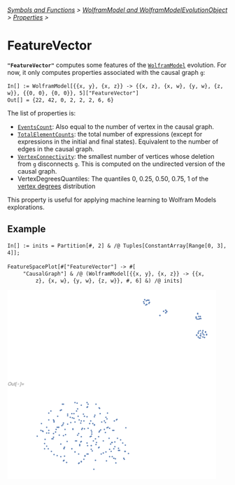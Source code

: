 ###### [Symbols and Functions](/README.md#symbols-and-functions) > [WolframModel and WolframModelEvolutionObject](../WolframModelAndWolframModelEvolutionObject.md) > [Properties](../WolframModelAndWolframModelEvolutionObject.md#properties) >

# FeatureVector

**`"FeatureVector"`** computes some features of the [`WolframModel`](/Documentation/SymbolsAndFunctions/WolframModelAndWolframModelEvolutionObject/WolframModelAndWolframModelEvolutionObject.md) evolution. For now, it only computes properties associated with the causal graph `g`:


```wl
In[] := WolframModel[{{x, y}, {x, z}} -> {{x, z}, {x, w}, {y, w}, {z, w}}, {{0, 0}, {0, 0}}, 5]["FeatureVector"]
Out[] = {22, 42, 0, 2, 2, 2, 6, 6}
```


The list of properties is:
- [`EventsCount`](/Documentation/SymbolsAndFunctions/WolframModelAndWolframModelEvolutionObject/Properties/EventCounts.md): Also equal to the number of vertex in the causal graph.
- [`TotalElementCounts`](/Documentation/SymbolsAndFunctions/WolframModelAndWolframModelEvolutionObject/Properties/TotalElementCounts.md): the total number of expressions (except for expressions in the initial and final states). Equivalent to the number of edges in the causal graph. 
- [`VertexConnectivity`](https://reference.wolfram.com/language/ref/VertexConnectivity.html): the smallest number of vertices whose deletion from `g` disconnects `g`. This is computed on the undirected version of the causal graph.
- VertexDegreesQuantiles: The quantiles 0, 0.25, 0.50, 0.75, 1 of the [vertex degrees](https://reference.wolfram.com/language/ref/VertexDegree.html) distribution




This property is useful for applying machine learning to Wolfram Models explorations.



## Example

```wl
In[] := inits = Partition[#, 2] & /@ Tuples[ConstantArray[Range[0, 3], 4]];

FeatureSpacePlot[#["FeatureVector"] -> #[
     "CausalGraph"] & /@ (WolframModel[{{x, y}, {x, z}} -> {{x,
         z}, {x, w}, {y, w}, {z, w}}, #, 6] &) /@ inits]
```

<img src="/Documentation/Images/FeatureVector-FeatureSpacePlot.png" width=478>



